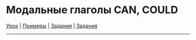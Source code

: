 # Модальные глаголы CAN, COULD

[Урок](https://youtu.be/DThjUwqHYMs) | [Примеры](https://youtu.be/0EseJCp3aug) | [Задания](http://ok-tests.ru/unit-30-red/) | [Задания](http://okaudio.ru/grammar31-1)

---